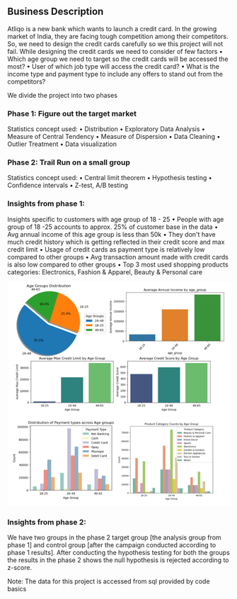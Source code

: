 ## Business Description
Atliqo is a new bank which wants to launch a credit card.  In the growing market of India, they are facing tough competition among their competitors. So, we need to design the credit cards carefully so we this project will not fail.
While designing the credit cards we need to consider of few factors
•	Which age group we need to target so the credit cards will be accessed the most?
•	User of which job type will access the credit card?
•	What is the income type and payment type to include any offers to stand out from the competitors?

We divide the project into two phases
### Phase 1: Figure out the target market
Statistics concept used:
•	Distribution
•	Exploratory Data Analysis
•	Measure of Central Tendency
•	Measure of Dispersion
•	Data Cleaning
•	Outlier Treatment
•	Data visualization
### Phase 2: Trail Run on a small group 
Statistics concept used:
•	Central limit theorem
•	Hypothesis testing
•	Confidence intervals
•	Z-test, A/B testing

### Insights from phase 1:

Insights specific to customers with age group of 18 - 25
•	People with age group of 18 -25 accounts to approx. 25% of customer base in the data
•	Avg annual income of this age group is less than 50k
•	They don't have much credit history which is getting reflected in their credit score and max credit limit 
•	Usage of credit cards as payment type is relatively low compared to other groups
•	Avg transaction amount made with credit cards is also low compared to other groups
•	Top 3 most used shopping products categories: Electronics, Fashion & Apparel, Beauty & Personal care

![Analysis Image](analysis.png)

### Insights from phase 2:
We have two groups in the phase 2 target group [the analysis group from phase 1] and control group [after the campaign conducted according to phase 1 results]. After conducting the hypothesis testing for both the groups the results in the phase 2 shows the null hypothesis is rejected according to z-score.

Note: The data for this project is accessed from sql provided by code basics